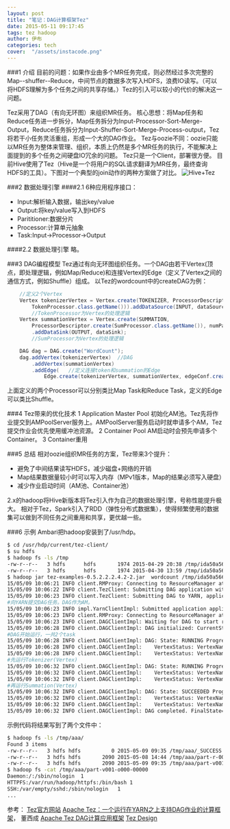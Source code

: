 ```yaml
---
layout: post
title: "笔记：DAG计算框架Tez"
date: 2015-05-11 09:17:45
tags: tez hadoop
author: 伊布
categories: tech
cover:  "/assets/instacode.png"
---
```


###1 介绍
目前的问题：如果作业由多个MR任务完成，则必然经过多次完整的Map--shuffer--Reduce，中间节点的数据多次写入HDFS，浪费IO读写。（可以将HDFS理解为多个任务之间的共享存储。）Tez的引入可以较小的代价的解决这一问题。

Tez采用了DAG（有向无环图）来组织MR任务。
核心思想：将Map任务和Reduce任务进一步拆分，Map任务拆分为Input-Processor-Sort-Merge-Output，Reduce任务拆分为Input-Shuffer-Sort-Merge-Process-output，Tez将若干小任务灵活重组，形成一个大的DAG作业。
Tez与oozie不同：oozie只能以MR任务为整体来管理、组织，本质上仍然是多个MR任务的执行，不能解决上面提到的多个任务之间硬盘IO冗余的问题。
Tez只是一个Client，部署很方便。
目前Hive使用了Tez（Hive是一个将用户的SQL请求翻译为MR任务，最终查询HDFS的工具）。下图对一个典型的join动作的两种方案做了对比。
![Hive+Tez](http://hortonworks.com/wp-content/uploads/2013/02/pighivetez.png)

###2 数据处理引擎
####2.1 6种应用程序接口：

- Input:解析输入数据，输出key/value
- Output:将key/value写入到HDFS
- Parititioner:数据分片
- Processor:计算单元抽象
- Task:Input->Processor->Output

####2.2 数据处理引擎
略。

###3 DAG编程模型
Tez通过有向无环图组织任务。一个DAG由若干Vertex(顶点，即处理逻辑，例如Map/Reduce)和连接Vertex的Edge（定义了Vertex之间的通信方式，例如Shuffle）组成。
以Tez的wordcount中的createDAG为例：

```java
    //定义2个Vertex
    Vertex tokenizerVertex = Vertex.create(TOKENIZER, ProcessorDescriptor.create(
        TokenProcessor.class.getName())).addDataSource(INPUT, dataSource);
        //TokenProcessor为Vertex的处理逻辑
    Vertex summationVertex = Vertex.create(SUMMATION,
        ProcessorDescriptor.create(SumProcessor.class.getName()), numPartitions)
        .addDataSink(OUTPUT, dataSink);
        //SumProcessor为Vertex的处理逻辑

    DAG dag = DAG.create("WordCount");
    dag.addVertex(tokenizerVertex)	//DAG
        .addVertex(summationVertex)
        .addEdge(	//定义连接token和summation的Edge
            Edge.create(tokenizerVertex, summationVertex, edgeConf.createDefaultEdgeProperty()));
```

上面定义的两个Processor可以分别类比Map Task和Reduce Task，定义的Edge可以类比Shuffle。

###4 Tez带来的优化技术
1 Application Master Pool
初始化AM池。Tez先将作业提交到AMPoolServer服务上。AMPoolServer服务启动时就申请多个AM，Tez提交作业会优先使用缓冲池资源。
2 Container Pool
AM启动时会预先申请多个Container。
3 Container重用


###5 总结
相对oozie组织MR任务的方案，Tez带来3个提升：

- 避免了中间结果读写HDFS，减少磁盘+网络的开销
- Map结果数据量较小时可以写入内存（MPv1版本，Map的结果必须写入硬盘）
- 减少作业启动时间（AM池、Container池）

2.x的hadoop将Hive新版本将Tez引入作为自己的数据处理引擎，号称性能提升极大。
相对于Tez，Spark引入了RDD（弹性分布式数据集），使得频繁使用的数据集可以做到不同任务之间重用和共享，更优越一些。

###6 示例
Ambari把hadoop安装到了/usr/hdp。

```bash
$ cd /usr/hdp/current/tez-client/
$ su hdfs
$ hadoop fs -ls /tmp
-rw-r--r--   3 hdfs      hdfs       1974 2015-04-29 20:38 /tmp/ida50a5665_date382915
-rw-r--r--   3 hdfs      hdfs       1974 2015-04-30 13:59 /tmp/ida50a5665_date593015
$ hadoop jar tez-examples-0.5.2.2.2.4.2-2.jar  wordcount /tmp/ida50a5665_date382915 /tmp/aaa
15/05/09 10:06:21 INFO client.RMProxy: Connecting to ResourceManager at ronaldo7.dtdream.com/10.165.101.86:8050
15/05/09 10:06:22 INFO client.TezClient: Submitting DAG application with id: application_1430310917645_0011
15/05/09 10:06:23 INFO client.TezClient: Submitting DAG to YARN, applicationId=application_1430310917645_0011, dagName=WordCount
#向YARN提交DAG任务。DAG作为AM。
15/05/09 10:06:23 INFO impl.YarnClientImpl: Submitted application application_1430310917645_0011
15/05/09 10:06:23 INFO client.RMProxy: Connecting to ResourceManager at ronaldo7.dtdream.com/10.165.101.86:8050
15/05/09 10:06:23 INFO client.DAGClientImpl: Waiting for DAG to start running
15/05/09 10:06:28 INFO client.DAGClientImpl: DAG initialized: CurrentState=Running
#DAG开始运行，一共2个task
15/05/09 10:06:28 INFO client.DAGClientImpl: DAG: State: RUNNING Progress: 0% TotalTasks: 2 Succeeded: 0 Running: 0 Failed: 0 Killed: 0
15/05/09 10:06:28 INFO client.DAGClientImpl: 	VertexStatus: VertexName: Tokenizer Progress: 0% TotalTasks: 1 Succeeded: 0 Running: 0 Failed: 0 Killed: 0
15/05/09 10:06:28 INFO client.DAGClientImpl: 	VertexStatus: VertexName: Summation Progress: 0% TotalTasks: 1 Succeeded: 0 Running: 0 Failed: 0 Killed: 0
#先运行Tokenizer(Vertex)
15/05/09 10:06:32 INFO client.DAGClientImpl: DAG: State: RUNNING Progress: 50% TotalTasks: 2 Succeeded: 1 Running: 1 Failed: 0 Killed: 0
15/05/09 10:06:32 INFO client.DAGClientImpl: 	VertexStatus: VertexName: Tokenizer Progress: 100% TotalTasks: 1 Succeeded: 1 Running: 0 Failed: 0 Killed: 0
15/05/09 10:06:32 INFO client.DAGClientImpl: 	VertexStatus: VertexName: Summation Progress: 0% TotalTasks: 1 Succeeded: 0 Running: 1 Failed: 0 Killed: 0
#再运行Summation(Vertex)
15/05/09 10:06:32 INFO client.DAGClientImpl: DAG: State: SUCCEEDED Progress: 100% TotalTasks: 2 Succeeded: 2 Running: 0 Failed: 0 Killed: 0
15/05/09 10:06:32 INFO client.DAGClientImpl: 	VertexStatus: VertexName: Tokenizer Progress: 100% TotalTasks: 1 Succeeded: 1 Running: 0 Failed: 0 Killed: 0
15/05/09 10:06:32 INFO client.DAGClientImpl: 	VertexStatus: VertexName: Summation Progress: 100% TotalTasks: 1 Succeeded: 1 Running: 0 Failed: 0 Killed: 0
15/05/09 10:06:32 INFO client.DAGClientImpl: DAG completed. FinalState=SUCCEEDED

```

示例代码将结果写到了两个文件中：

```bash
$ hadoop fs -ls /tmp/aaa/
Found 3 items
-rw-r--r--   3 hdfs hdfs          0 2015-05-09 09:35 /tmp/aaa/_SUCCESS
-rw-r--r--   3 hdfs hdfs       2090 2015-05-08 14:44 /tmp/aaa/part-r-00000
-rw-r--r--   3 hdfs hdfs       2090 2015-05-09 09:35 /tmp/aaa/part-v001-o000-00000
$ hadoop fs -cat /tmp/aaa/part-v001-o000-00000
Daemon:/:/sbin/nologin	1
HTTPFS:/var/run/hadoop/httpfs:/bin/bash	1
SSH:/var/empty/sshd:/sbin/nologin	1
...
```

参考：
[Tez官方网站](http://tez.apache.org/)
[Apache Tez：一个运行在YARN之上支持DAG作业的计算框架](http://dongxicheng.org/mapreduce-nextgen/apache-tez/)， 董西成
[Apache Tez DAG计算应用框架](http://zcdeng.iteye.com/blog/1897208)
[Tez Design](https://issues.apache.org/jira/secure/attachment/12588887/Tez%20Design%20v1.1.pdf)
